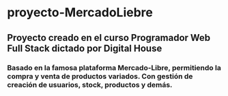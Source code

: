 ﻿# proyecto-MercadoLiebre
## Proyecto creado en el curso Programador Web Full Stack dictado por Digital House

### Basado en la famosa plataforma Mercado-Libre, permitiendo la compra y venta de productos variados. Con gestión de creación de usuarios, stock, productos y demás. 
